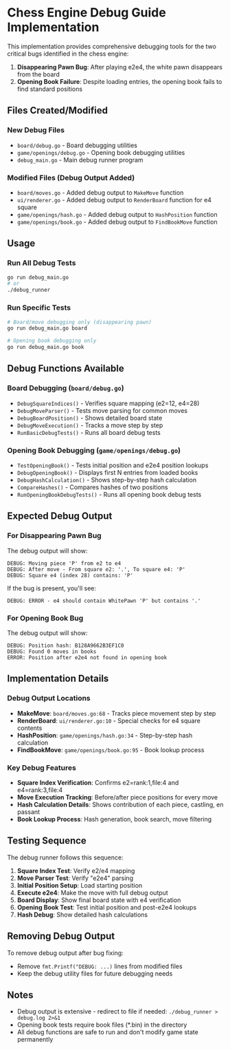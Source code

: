 # Chess Engine Debug Guide Implementation

This implementation provides comprehensive debugging tools for the two critical bugs identified in the chess engine:

1. **Disappearing Pawn Bug**: After playing e2e4, the white pawn disappears from the board
2. **Opening Book Failure**: Despite loading entries, the opening book fails to find standard positions

## Files Created/Modified

### New Debug Files
- `board/debug.go` - Board debugging utilities
- `game/openings/debug.go` - Opening book debugging utilities  
- `debug_main.go` - Main debug runner program

### Modified Files (Debug Output Added)
- `board/moves.go` - Added debug output to `MakeMove` function
- `ui/renderer.go` - Added debug output to `RenderBoard` function for e4 square
- `game/openings/hash.go` - Added debug output to `HashPosition` function
- `game/openings/book.go` - Added debug output to `FindBookMove` function

## Usage

### Run All Debug Tests
```bash
go run debug_main.go
# or
./debug_runner
```

### Run Specific Tests
```bash
# Board/move debugging only (disappearing pawn)
go run debug_main.go board

# Opening book debugging only
go run debug_main.go book  
```

## Debug Functions Available

### Board Debugging (`board/debug.go`)
- `DebugSquareIndices()` - Verifies square mapping (e2=12, e4=28)
- `DebugMoveParser()` - Tests move parsing for common moves
- `DebugBoardPosition()` - Shows detailed board state
- `DebugMoveExecution()` - Tracks a move step by step
- `RunBasicDebugTests()` - Runs all board debug tests

### Opening Book Debugging (`game/openings/debug.go`)
- `TestOpeningBook()` - Tests initial position and e2e4 position lookups
- `DebugOpeningBook()` - Displays first N entries from loaded books
- `DebugHashCalculation()` - Shows step-by-step hash calculation
- `CompareHashes()` - Compares hashes of two positions
- `RunOpeningBookDebugTests()` - Runs all opening book debug tests

## Expected Debug Output

### For Disappearing Pawn Bug
The debug output will show:
```
DEBUG: Moving piece 'P' from e2 to e4
DEBUG: After move - From square e2: '.', To square e4: 'P'
DEBUG: Square e4 (index 28) contains: 'P'
```

If the bug is present, you'll see:
```
DEBUG: ERROR - e4 should contain WhitePawn 'P' but contains '.'
```

### For Opening Book Bug  
The debug output will show:
```
DEBUG: Position hash: B128A9662B3EF1C0
DEBUG: Found 0 moves in books
ERROR: Position after e2e4 not found in opening book
```

## Implementation Details

### Debug Output Locations
- **MakeMove**: `board/moves.go:68` - Tracks piece movement step by step
- **RenderBoard**: `ui/renderer.go:10` - Special checks for e4 square contents
- **HashPosition**: `game/openings/hash.go:34` - Step-by-step hash calculation
- **FindBookMove**: `game/openings/book.go:95` - Book lookup process

### Key Debug Features
- **Square Index Verification**: Confirms e2=rank:1,file:4 and e4=rank:3,file:4
- **Move Execution Tracking**: Before/after piece positions for every move
- **Hash Calculation Details**: Shows contribution of each piece, castling, en passant
- **Book Lookup Process**: Hash generation, book search, move filtering

## Testing Sequence

The debug runner follows this sequence:

1. **Square Index Test**: Verify e2/e4 mapping
2. **Move Parser Test**: Verify "e2e4" parsing  
3. **Initial Position Setup**: Load starting position
4. **Execute e2e4**: Make the move with full debug output
5. **Board Display**: Show final board state with e4 verification
6. **Opening Book Test**: Test initial position and post-e2e4 lookups
7. **Hash Debug**: Show detailed hash calculations

## Removing Debug Output

To remove debug output after bug fixing:
- Remove `fmt.Printf("DEBUG: ...)` lines from modified files
- Keep the debug utility files for future debugging needs

## Notes

- Debug output is extensive - redirect to file if needed: `./debug_runner > debug.log 2>&1`
- Opening book tests require book files (*.bin) in the directory
- All debug functions are safe to run and don't modify game state permanently